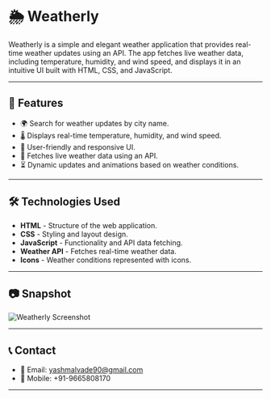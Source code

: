 # 🌦️ Weatherly

Weatherly is a simple and elegant weather application that provides real-time weather updates using an API. The app fetches live weather data, including temperature, humidity, and wind speed, and displays it in an intuitive UI built with HTML, CSS, and JavaScript.

---

## 📌 Features
- 🌍 Search for weather updates by city name.
- 🌡️ Displays real-time temperature, humidity, and wind speed.
- 🎨 User-friendly and responsive UI.
- 📡 Fetches live weather data using an API.
- ⏳ Dynamic updates and animations based on weather conditions.

---

## 🛠️ Technologies Used
- **HTML** - Structure of the web application.
- **CSS** - Styling and layout design.
- **JavaScript** - Functionality and API data fetching.
- **Weather API** - Fetches real-time weather data.
- **Icons** - Weather conditions represented with icons.

---

## 📷 Snapshot
![Weatherly Screenshot](./screenshot.png)

---

## 📞 Contact
- 📧 Email: yashmalvade90@gmail.com  
- 📱 Mobile: +91-9665808170

---

